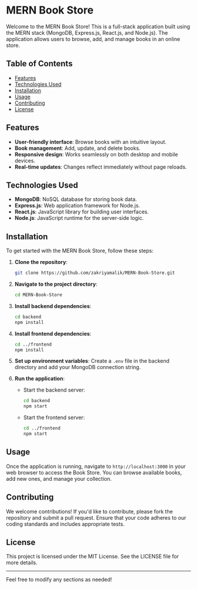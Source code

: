 
# MERN Book Store

Welcome to the MERN Book Store! This is a full-stack application built using the MERN stack (MongoDB, Express.js, React.js, and Node.js). The application allows users to browse, add, and manage books in an online store.

## Table of Contents

- [Features](#features)
- [Technologies Used](#technologies-used)
- [Installation](#installation)
- [Usage](#usage)
- [Contributing](#contributing)
- [License](#license)

## Features

- **User-friendly interface**: Browse books with an intuitive layout.
- **Book management**: Add, update, and delete books.
- **Responsive design**: Works seamlessly on both desktop and mobile devices.
- **Real-time updates**: Changes reflect immediately without page reloads.

## Technologies Used

- **MongoDB**: NoSQL database for storing book data.
- **Express.js**: Web application framework for Node.js.
- **React.js**: JavaScript library for building user interfaces.
- **Node.js**: JavaScript runtime for the server-side logic.

## Installation

To get started with the MERN Book Store, follow these steps:

1. **Clone the repository**:
   ```bash
   git clone https://github.com/zakriyamalik/MERN-Book-Store.git
   ```

2. **Navigate to the project directory**:
   ```bash
   cd MERN-Book-Store
   ```

3. **Install backend dependencies**:
   ```bash
   cd backend
   npm install
   ```

4. **Install frontend dependencies**:
   ```bash
   cd ../frontend
   npm install
   ```

5. **Set up environment variables**: Create a `.env` file in the backend directory and add your MongoDB connection string.

6. **Run the application**:
   - Start the backend server:
     ```bash
     cd backend
     npm start
     ```
   - Start the frontend server:
     ```bash
     cd ../frontend
     npm start
     ```

## Usage

Once the application is running, navigate to `http://localhost:3000` in your web browser to access the Book Store. You can browse available books, add new ones, and manage your collection.

## Contributing

We welcome contributions! If you'd like to contribute, please fork the repository and submit a pull request. Ensure that your code adheres to our coding standards and includes appropriate tests.

## License

This project is licensed under the MIT License. See the LICENSE file for more details.

---

Feel free to modify any sections as needed!
